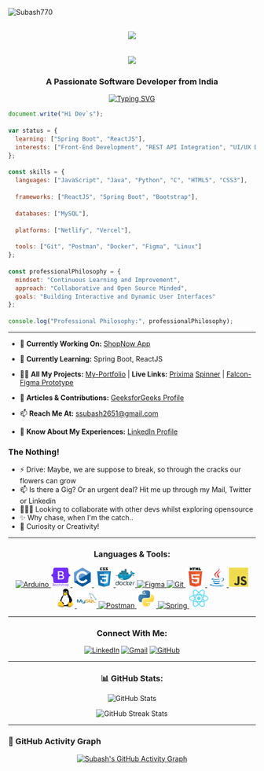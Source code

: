 <p align="left"> <img src="https://komarev.com/ghpvc/?username=Subash770" alt="Subash770" /> </p>
<p align="center">
<br><img src="https://github.com/chiraag-kakar/chiraag-kakar/blob/master/hadder.gif" width="280px"><br><br>
</p>

<p align="center">
  <a href="#"><img src="https://readme-typing-svg.demolab.com?font=&size=27&pause=1000&color=F03B9E&center=true&vCenter=true&repeat=false&width=435&lines=Hi+%F0%9F%91%8B%2C+I'm+Subash"></a>
</p>

<h3 align="center">A Passionate Software Developer from India</h3>
<p align="center">
  <a href="https://github.com/subash-repo">
   <img src="https://readme-typing-svg.herokuapp.com?font=Fira+Code&size=22&duration=4000&pause=500&color=F75C7E&center=true&vCenter=true&width=700&lines=Front-End+Developer+%7C+ReactJS+%7C+Java;Building+Interactive+and+Dynamic+User+Interfaces;Experienced+in+Java+and+REST+API+Integration;Tech+Enthusiast+%7C+Passionate+about+UI/UX!" alt="Typing SVG" />

  </a>
</p>

```js
document.write("Hi Dev`s");

var status = {
  learning: ["Spring Boot", "ReactJS"],
  interests: ["Front-End Development", "REST API Integration", "UI/UX Design"]
};

const skills = {
  languages: ["JavaScript", "Java", "Python", "C", "HTML5", "CSS3"],

  frameworks: ["ReactJS", "Spring Boot", "Bootstrap"],

  databases: ["MySQL"],

  platforms: ["Netlify", "Vercel"],

  tools: ["Git", "Postman", "Docker", "Figma", "Linux"]
};

const professionalPhilosophy = {
  mindset: "Continuous Learning and Improvement",
  approach: "Collaborative and Open Source Minded",
  goals: "Building Interactive and Dynamic User Interfaces"
};

console.log("Professional Philosophy:", professionalPhilosophy);
```


---

- 🔭 **Currently Working On:** [ShopNow App](https://shop-now-frontend-one.vercel.app/)

- 🌱 **Currently Learning:** Spring Boot, ReactJS

- 👨‍💻 **All My Projects:** [My-Portfolio](https://my-portfolio-subash-r770.netlify.app/) | **Live Links:** [Prixima](https://tiny-centaur-a8249f.netlify.app/)  [Spinner](https://curious-cajeta-2325a9.netlify.app/)
| [Falcon-Figma Prototype](https://www.figma.com/proto/tQGEHeyRP1u259zZlOjvKU/FALCON?node-id=1-2&t=gg1GXzClYp1rqs3t-1&starting-point-node-id=1%3A2)
- 📝 **Articles & Contributions:** [GeeksforGeeks Profile](https://www.geeksforgeeks.org/user/ssubash2651/contributions/)
  
- 📫 **Reach Me At:** ssubash2651@gmail.com

- 📄 **Know About My Experiences:** [LinkedIn Profile](https://www.linkedin.com/in/subash-r-)


### The Nothing!

-  ⚡ Drive: Maybe, we are suppose to break, so through the cracks our flowers can grow
-  📫 Is there a Gig? Or an urgent deal? Hit me up through my Mail, Twitter or Linkedin
-  👨🏽‍🍳 Looking to collaborate with other devs whilst exploring opensource
-  ✨ Why chase, when I'm the catch..
-  🎍 Curiosity or Creativity!
---

<h3 align="center">Languages & Tools:</h3>
<p align="center">
  <a href="https://www.arduino.cc/" target="_blank" rel="noreferrer">
    <img src="https://cdn.worldvectorlogo.com/logos/arduino-1.svg" alt="Arduino" width="40" height="40" style="transition: transform 0.3s ease-in-out;" onmouseover="this.style.transform='scale(1.2)';" onmouseout="this.style.transform='scale(1)';"/>
  </a>
  <a href="https://getbootstrap.com" target="_blank" rel="noreferrer">
    <img src="https://raw.githubusercontent.com/devicons/devicon/master/icons/bootstrap/bootstrap-plain-wordmark.svg" alt="Bootstrap" width="40" height="40"/>
  </a>
  <a href="https://www.cprogramming.com/" target="_blank" rel="noreferrer">
    <img src="https://raw.githubusercontent.com/devicons/devicon/master/icons/c/c-original.svg" alt="C" width="40" height="40"/>
  </a>
  <a href="https://www.w3schools.com/css/" target="_blank" rel="noreferrer">
    <img src="https://raw.githubusercontent.com/devicons/devicon/master/icons/css3/css3-original-wordmark.svg" alt="CSS3" width="40" height="40"/>
  </a>
  <a href="https://www.docker.com/" target="_blank" rel="noreferrer">
    <img src="https://raw.githubusercontent.com/devicons/devicon/master/icons/docker/docker-original-wordmark.svg" alt="Docker" width="40" height="40"/>
  </a>
  <a href="https://www.figma.com/" target="_blank" rel="noreferrer">
    <img src="https://www.vectorlogo.zone/logos/figma/figma-icon.svg" alt="Figma" width="40" height="40"/>
  </a>
  <a href="https://git-scm.com/" target="_blank" rel="noreferrer">
    <img src="https://www.vectorlogo.zone/logos/git-scm/git-scm-icon.svg" alt="Git" width="40" height="40"/>
  </a>
  <a href="https://www.w3.org/html/" target="_blank" rel="noreferrer">
    <img src="https://raw.githubusercontent.com/devicons/devicon/master/icons/html5/html5-original-wordmark.svg" alt="HTML5" width="40" height="40"/>
  </a>
  <a href="https://www.java.com" target="_blank" rel="noreferrer">
    <img src="https://raw.githubusercontent.com/devicons/devicon/master/icons/java/java-original.svg" alt="Java" width="40" height="40"/>
  </a>
  <a href="https://developer.mozilla.org/en-US/docs/Web/JavaScript" target="_blank" rel="noreferrer">
    <img src="https://raw.githubusercontent.com/devicons/devicon/master/icons/javascript/javascript-original.svg" alt="JavaScript" width="40" height="40"/>
  </a>
  <a href="https://www.linux.org/" target="_blank" rel="noreferrer">
    <img src="https://raw.githubusercontent.com/devicons/devicon/master/icons/linux/linux-original.svg" alt="Linux" width="40" height="40"/>
  </a>
  <a href="https://www.mysql.com/" target="_blank" rel="noreferrer">
    <img src="https://raw.githubusercontent.com/devicons/devicon/master/icons/mysql/mysql-original-wordmark.svg" alt="MySQL" width="40" height="40"/>
  </a>
  <a href="https://postman.com" target="_blank" rel="noreferrer">
    <img src="https://www.vectorlogo.zone/logos/getpostman/getpostman-icon.svg" alt="Postman" width="40" height="40"/>
  </a>
  <a href="https://www.python.org" target="_blank" rel="noreferrer">
    <img src="https://raw.githubusercontent.com/devicons/devicon/master/icons/python/python-original.svg" alt="Python" width="40" height="40"/>
  </a>
  <a href="https://spring.io/" target="_blank" rel="noreferrer">
    <img src="https://www.vectorlogo.zone/logos/springio/springio-icon.svg" alt="Spring" width="40" height="40"/>
  </a>
  <a href="https://reactjs.org/" target="_blank" rel="noreferrer">
    <img src="https://raw.githubusercontent.com/devicons/devicon/master/icons/react/react-original.svg" alt="React" width="40" height="40"/>
  </a>
</p>

---

<h3 align="center">Connect With Me:</h3>
<p align="center">
  <a href="https://linkedin.com/in/subash-r-" target="_blank"><img src="https://www.vectorlogo.zone/logos/linkedin/linkedin-icon.svg" alt="LinkedIn" width="40" height="40"/></a>
  <a href="mailto:ssubash2651@gmail.com" target="_blank"><img src="https://www.vectorlogo.zone/logos/gmail/gmail-icon.svg" alt="Gmail" width="40" height="40"/></a>
  <a href="https://github.com/Subash770" target="_blank"><img src="https://www.vectorlogo.zone/logos/github/github-icon.svg" alt="GitHub" width="40" height="40"/></a>
</p>

---

<h3 align="center">📊 GitHub Stats:</h3>
<p align="center">
  <img src="https://github-readme-stats.vercel.app/api?username=subash770&show_icons=true&locale=en&theme=dark" alt="GitHub Stats" />
</p>


<p align="center">
  <img src="https://github-readme-streak-stats.herokuapp.com/?user=subash770&theme=dark&hide_border=true" alt="GitHub Streak Stats" />
</p>

---

### 🌟 GitHub Activity Graph
<p align="center">
  <a href="https://github.com/Subash770">
    <img src="https://github-readme-activity-graph.vercel.app/graph?username=subash770&bg_color=0d1117&color=f75c7e&line=f75c7e&point=f75c7e&area=true&hide_border=true" alt="Subash's GitHub Activity Graph" />
  </a>
</p>

